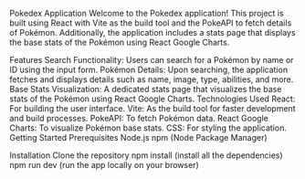 
Pokedex Application
Welcome to the Pokedex application! This project is built using React with Vite as the build tool and the PokeAPI to fetch details of Pokémon. Additionally, the application includes a stats page that displays the base stats of the Pokémon using React Google Charts.

Features
Search Functionality: Users can search for a Pokémon by name or ID using the input form.
Pokémon Details: Upon searching, the application fetches and displays details such as name, image, type, abilities, and more.
Base Stats Visualization: A dedicated stats page that visualizes the base stats of the Pokémon using React Google Charts.
Technologies Used
React: For building the user interface.
Vite: As the build tool for faster development and build processes.
PokeAPI: To fetch Pokémon data.
React Google Charts: To visualize Pokémon base stats.
CSS: For styling the application.
Getting Started
Prerequisites
Node.js
npm (Node Package Manager)

Installation
Clone the repository
npm install (install all the dependencies) 
npm run dev (run the app locally on your browser)





